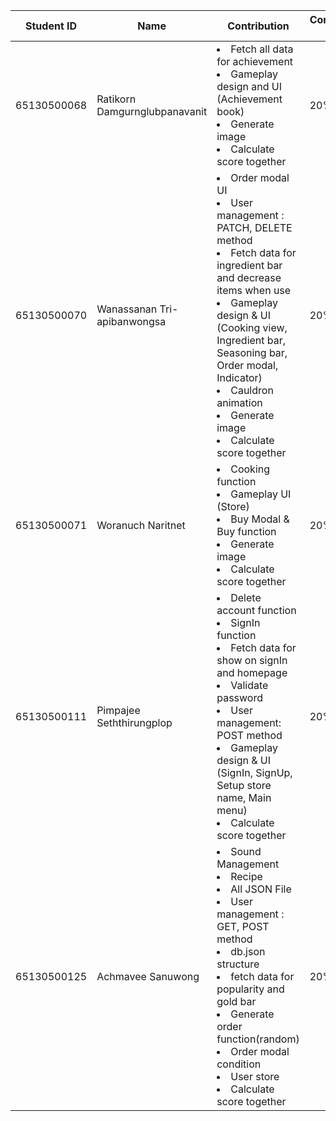 | Student ID | Name | Contribution | Contribution Rate |
| ---- | ---- | ---- | ---- |
| 65130500068 | Ratikorn   Damgurnglubpanavanit | <li>Fetch all data for achievement</li> <li>Gameplay design and UI (Achievement book)</li> <li>Generate image</li> <li>Calculate score together</li>| 20% |
| 65130500070 | Wanassanan Tri-apibanwongsa     | <li>Order modal UI</li> <li>User management : PATCH, DELETE method</li> <li>Fetch data for ingredient bar and decrease items when use</li> <li>Gameplay design & UI <br>(Cooking view, Ingredient bar, Seasoning bar, Order modal, Indicator)</li> <li>Cauldron animation</li> <li>Generate image</li> <li>Calculate score together</li>| 20% |
| 65130500071 | Woranuch   Naritnet             | <li>Cooking function</li> <li>Gameplay UI (Store)</li> <li>Buy Modal & Buy function</li> <li>Generate image</li> <li>Calculate score together</li> | 20% |
| 65130500111 | Pimpajee   Seththirungplop      | <li>Delete account function</li> <li>SignIn function</li> <li>Fetch data for show on signIn and homepage</li> <li>Validate password</li> <li>User management: POST method</li> <li>Gameplay design & UI (SignIn, SignUp, Setup store name, Main menu)</li> <li>Calculate score together</li> | 20% |
| 65130500125 | Achmavee    Sanuwong            | <li>Sound Management</li> <li>Recipe</li> <li>All JSON File</li> <li>User management : GET, POST method</li> <li>db.json structure</li> <li>fetch data for popularity and gold bar</li> <li>Generate order function(random)</li> <li>Order modal condition</li> <li>User store</li> <li>Calculate score together</li> | 20% |
